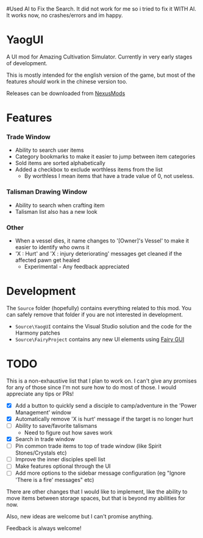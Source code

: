 #Used AI to Fix the Search. It did not work for me so i tried to fix it WITH AI. It works now, no crashes/errors and im happy.

# YaogUI

A UI mod for Amazing Cultivation Simulator. Currently in very early stages of development.

This is mostly intended for the english version of the game, but most of the features _should_ work in the chinese version too.

Releases can be downloaded from [NexusMods](https://www.nexusmods.com/amazingcultivationsimulator/mods/9/)

# Features

### Trade Window
- Ability to search user items
- Category bookmarks to make it easier to jump between item categories
- Sold items are sorted alphabetically
- Added a checkbox to exclude worthless items from the list
  - By worthless I mean items that have a trade value of 0, not useless.

### Talisman Drawing Window
- Ability to search when crafting item
- Talisman list also has a new look

### Other
- When a vessel dies, it name changes to '[Owner]'s Vessel' to make it easier to identify who owns it
- 'X : Hurt' and 'X : injury deteriorating' messages get cleaned if the affected pawn get healed
  - Experimental - Any feedback appreciated

# Development

The `Source` folder (hopefully) contains everything related to this mod. You can safely remove that folder if you are not interested in development.
 
- `Source\YaogUI` contains the Visual Studio solution and the code for the Harmony patches
- `Source\FairyProject` contains any new UI elements using [Fairy GUI](https://fairygui.com)

# TODO

This is a non-exhaustive list that I plan to work on. I can't give any promises for any of those since I'm not sure how to do most of those. I would appreciate any tips or PRs!

 - [X] Add a button to quickly send a disciple to camp/adventure in the 'Power Management' window
 - [X] Automatically remove 'X is hurt' message if the target is no longer hurt
 - [ ] Ability to save/favorite talismans
	-  Need to figure out how saves work
 - [X] Search in trade window
 - [ ] Pin common trade items to top of trade window (like Spirit Stones/Crystals etc)
 - [ ] Improve the inner disciples spell list
 - [ ] Make features optional through the UI
 - [ ] Add more options to the sidebar message configuration (eg "Ignore 'There is a fire' messages" etc)

 There are other changes that I would like to implement, like the ability to move items between storage spaces, but that is beyond my abilities for now.

 Also, new ideas are welcome but I can't promise anything.

 Feedback is always welcome!
